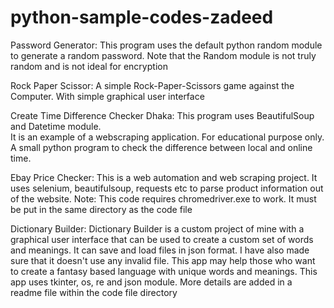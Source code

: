 # python-sample-codes-zadeed

Password Generator:
This program uses the default python random module to generate a random password. 
Note that the Random module is not truly random and is not ideal for encryption

Rock Paper Scissor:
A simple Rock-Paper-Scissors game against the Computer. With simple graphical user
interface

Create Time Difference Checker Dhaka:
This program uses BeautifulSoup and Datetime module.  
It is an example of a webscraping application. For educational purpose only.
A small python program to check the difference between local and online time.

Ebay Price Checker:
This is a web automation and web scraping project. It uses selenium, beautifulsoup, 
requests etc to parse product information out of the website.
Note: This code requires chromedriver.exe to work. It must be put in the same directory as the code file

Dictionary Builder:
Dictionary Builder is a custom project of mine with a graphical user interface that can be used to create 
a custom set of words and meanings. It can save and load files in json format. I have also made sure that 
it doesn't use any invalid file. This app may help those who want to create a fantasy based language with
unique words and meanings. This app uses tkinter, os, re and json module. More details are added in a readme
file within the code file directory
